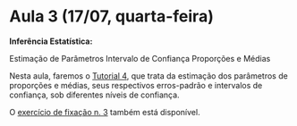 # Aula 3 (17/07, quarta-feira)

**Inferência Estatística:**

Estimação de Parâmetros
Intervalo de Confiança
Proporções e Médias

Nesta aula, faremos o [Tutorial 4](https://github.com/lgelape/modus_2019/blob/master/Tutoriais/Tutorial4.md), que trata da estimação dos parâmetros de proporções e médias, seus respectivos erros-padrão e intervalos de confiança, sob diferentes níveis de confiança.

O [exercício de fixação n. 3](https://github.com/lgelape/modus_2019/blob/master/Exercicios/Exercicio3.md) também está disponível.
